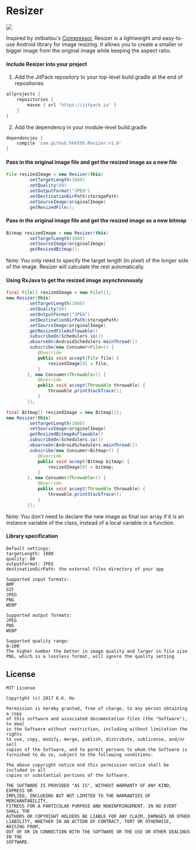 # Resizer
[![](https://jitpack.io/v/hkk595/Resizer.svg)](https://jitpack.io/#hkk595/Resizer)

Inspired by zetbaitsu's [Compressor](https://github.com/zetbaitsu/Compressor), Resizer is a lightweight and easy-to-use Android library for image resizing. It allows you to create a smaller or bigger image from the original image while keeping the aspect ratio.

#### Include Resizer into your project
1. Add the JitPack repository to your top-level build.gradle at the end of repositories
```groovy
allprojects {
    repositories {
        maven { url 'https://jitpack.io' }
    }
}
```
2. Add the dependency in your module-level build.gradle
```groovy
dependencies {
    compile 'com.github.hkk595:Resizer:v1.0'
}
```

#### Pass in the original image file and get the resized image as a new file
```java
File resizedImage = new Resizer(this)
        .setTargetLength(1080)
        .setQuality(80)
        .setOutputFormat("JPEG")
        .setDestinationDirPath(storagePath)
        .setSourceImage(originalImage)
        .getResizedFile();
```
#### Pass in the original image file and get the resized image as a new bitmap
```java
Bitmap resizedImage = new Resizer(this)
        .setTargetLength(1080)
        .setSourceImage(originalImage)
        .getResizedBitmap();
```
Note: You only need to specify the target length (in pixel) of the longer side of the image. Resizer will calculate the rest automatically.

#### Using RxJava to get the resized image asynchronously
```java
final File[] resizedImage = new File[1];
new Resizer(this)
        .setTargetLength(1080)
        .setQuality(80)
        .setOutputFormat("JPEG")
        .setDestinationDirPath(storagePath)
        .setSourceImage(originalImage)
        .getResizedFileAsFlowable()
        .subscribeOn(Schedulers.io())
        .observeOn(AndroidSchedulers.mainThread())
        .subscribe(new Consumer<File>() {
            @Override
            public void accept(File file) {
                resizedImage[0] = file;
            }
        }, new Consumer<Throwable>() {
            @Override
            public void accept(Throwable throwable) {
                throwable.printStackTrace();
            }
        });
```
```java
final Bitmap[] resizedImage = new Bitmap[1];
new Resizer(this)
        .setTargetLength(1080)
        .setSourceImage(originalImage)
        .getResizedBitmapAsFlowable()
        .subscribeOn(Schedulers.io())
        .observeOn(AndroidSchedulers.mainThread())
        .subscribe(new Consumer<Bitmap>() {
            @Override
            public void accept(Bitmap bitmap) {
                resizedImage[0] = bitmap;
            }
        }, new Consumer<Throwable>() {
            @Override
            public void accept(Throwable throwable) {
                throwable.printStackTrace();
            }
        });
```
Note: You don't need to declare the new image as final nor array if it is an instance variable of the class, instead of a local variable in a function.

#### Library specification
    Default settings:
    targetLength: 1080
    quality: 80
    outputFormat: JPEG
    destinationDirPath: the external files directory of your app
     
    Supported input formats:
    BMP
    GIF
    JPEG
    PNG
    WEBP
     
    Supported output formats:
    JPEG
    PNG
    WEBP
     
    Supported quality range:
    0~100
    The higher number the better in image quality and larger in file size
    PNG, which is a lossless format, will ignore the quality setting

## License
    MIT License
     
    Copyright (c) 2017 K.K. Ho
     
    Permission is hereby granted, free of charge, to any person obtaining a copy
    of this software and associated documentation files (the "Software"), to deal
    in the Software without restriction, including without limitation the rights
    to use, copy, modify, merge, publish, distribute, sublicense, and/or sell
    copies of the Software, and to permit persons to whom the Software is
    furnished to do so, subject to the following conditions:
     
    The above copyright notice and this permission notice shall be included in all
    copies or substantial portions of the Software.
     
    THE SOFTWARE IS PROVIDED "AS IS", WITHOUT WARRANTY OF ANY KIND, EXPRESS OR
    IMPLIED, INCLUDING BUT NOT LIMITED TO THE WARRANTIES OF MERCHANTABILITY,
    FITNESS FOR A PARTICULAR PURPOSE AND NONINFRINGEMENT. IN NO EVENT SHALL THE
    AUTHORS OR COPYRIGHT HOLDERS BE LIABLE FOR ANY CLAIM, DAMAGES OR OTHER
    LIABILITY, WHETHER IN AN ACTION OF CONTRACT, TORT OR OTHERWISE, ARISING FROM,
    OUT OF OR IN CONNECTION WITH THE SOFTWARE OR THE USE OR OTHER DEALINGS IN THE
    SOFTWARE.
